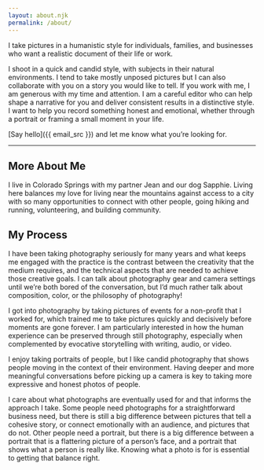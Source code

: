 ```yaml
---
layout: about.njk
permalink: /about/
---
```


I take pictures in a humanistic style for individuals, families, and businesses who want a realistic document of their life or work.

I shoot in a quick and candid style, with subjects in their natural environments. I tend to take mostly unposed pictures but I can also collaborate with you on a story you would like to tell. If you work with me, I am generous with my time and attention. I am a careful editor who can help shape a narrative for you and deliver consistent results in a distinctive style. I want to help you record something honest and emotional, whether through a portrait or framing a small moment in your life.

[Say hello]({{ email_src }}) and let me know what you’re looking for.

---

## More About Me

I live in Colorado Springs with my partner Jean and our dog Sapphie. Living here balances my love for living near the mountains against access to a city with so many opportunities to connect with other people, going hiking and running, volunteering, and building community.

## My Process

I have been taking photography seriously for many years and what keeps me engaged with the practice is the contrast between the creativity that the medium requires, and the technical aspects that are needed to achieve those creative goals. I can talk about photography gear and camera settings until we’re both bored of the conversation, but I’d much rather talk about composition, color, or the philosophy of photography!

I got into photography by taking pictures of events for a non-profit that I worked for, which trained me to take pictures quickly and decisively before moments are gone forever. I am particularly interested in how the human experience can be preserved through still photography, especially when complemented by evocative storytelling with writing, audio, or video.

I enjoy taking portraits of people, but I like candid photography that shows people moving in the context of their environment. Having deeper and more meaningful conversations before picking up a camera is key to taking more expressive and honest photos of people.

I care about what photographs are eventually used for and that informs the approach I take. Some people need photographs for a straightforward business need, but there is still a big difference between pictures that tell a cohesive story, or connect emotionally with an audience, and pictures that do not. Other people need a portrait, but there is a big difference between a portrait that is a flattering picture of a person’s face, and a portrait that shows what a person is really like. Knowing what a photo is for is essential to getting that balance right.